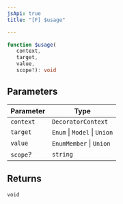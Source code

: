 ```yaml
---
jsApi: true
title: "[F] $usage"

---
```

```ts
function $usage(
   context, 
   target, 
   value, 
   scope?): void
```

## Parameters

| Parameter | Type |
| ------ | ------ |
| `context` | `DecoratorContext` |
| `target` | `Enum` \| `Model` \| `Union` |
| `value` | `EnumMember` \| `Union` |
| `scope`? | `string` |

## Returns

`void`
